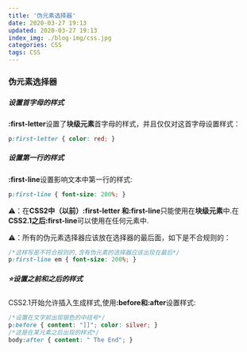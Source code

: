 ```yaml
---
title: '伪元素选择器'
date: 2020-03-27 19:13
updated: 2020-03-27 19:13
index_img: ./blog-img/css.jpg
categories: CSS
tags: CSS
---
```


### 伪元素选择器

##### 设置首字母的样式

<p><strong>:first-letter</strong>设置了<strong>块级元素</strong>首字母的样式，并且仅仅对这首字母设置样式：</p>

```css
p:first-letter { color: red; }
```

##### 设置第一行的样式

<p><strong>:first-line</strong>设置影响文本中第一行的样式:</p>

```css
p:first-line { font-size: 200%; }
```

<p>⚠️：在<strong>CSS2中（以前）:first-letter 和:first-line</strong>只能使用在<strong>块级元素</strong>中.在<strong>CSS2.1之后:first-line</strong>可以使用在任何元素中.</p>

<p>⚠️：所有的伪元素选择器应该放在选择器的最后面，如下是不合规则的：</p>

```css
/*这样写是不符合规则的,含有伪元素的选择器应该出现在最后*/
p:first-line em { font-size: 200%; }
```



##### ⭐️设置之前和之后的样式

<p>CSS2.1开始允许插入生成样式,使用<strong>:before和:after</strong>设置样式:</p>

```css
/*设置在文字前出现银色的中括号*/
p:before { content: "]]"; color: silver; }
/*这是在某元素之后出现的样式*/
body:after { content: " The End"; }
```

